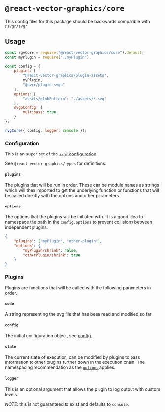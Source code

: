 # `@react-vector-graphics/core`

This config files for this package should be backwards compatible with `@svgr/svgr`

## Usage

```js
const rgvCore = require("@react-vector-graphics/core").default;
const myPlugin = require("./myPlugin");

const config = {
    plugins: [
        "@react-vector-graphics/plugin-assets",
        myPlugin,
        "@svgr/plugin-svgo"
    ],
    options: {
        "assets/globPattern": "./assets/*.svg"
    },
    svgoConfig: {
        multipass: true
    }
};

rvgCore({ config, logger: console });
```

### Configuration

This is an super set of the [`svgr` configuration](https://react-svgr.com/docs/configuration-files/).

See `@react-vector-graphics/types` for definitions.

#### `plugins`

The plugins that will be run in order. These can be module names as strings which will then imported to get the underlying function or functions that will be called directly with the options and other parameters

#### `options`

The options that the plugins will be initiated with. It is a good idea to namespace the path in the `config.options` to prevent collisions between independent plugins.

```json
{
    "plugins": ["myPlugin", "other-plugin"],
    "options": {
        "myPlugin/shrink": false,
        "otherPlugin/shrink": true
    }
}
```

### Plugins

Plugins are functions that will be called with the following parameters in order.

#### `code`

A string representing the svg file that has been read and modified so far

#### `config`

The initial configuration object, see [config](#configuration).

#### `state`

The current state of execution, can be modified by plugins to pass information to other plugins further down in the execution chain. The namespacing recommendation as the [`options`](#options) applies.

#### `logger`

This is an optional argument that allows the plugin to log output with custom levels.

_NOTE_: this is not guaranteed to exist and defaults to `console`.
